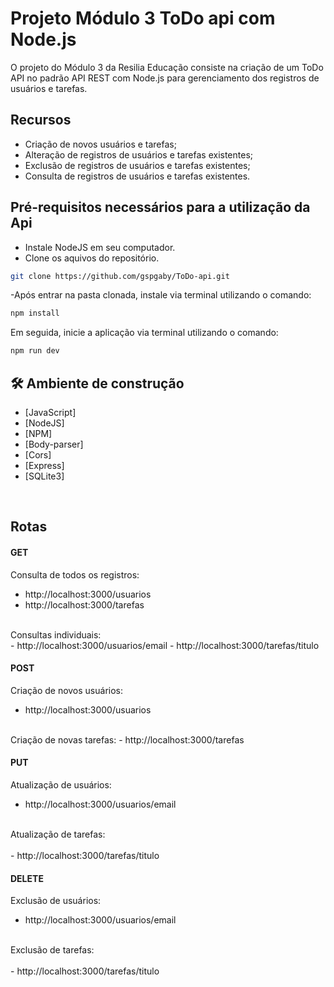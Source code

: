 # Projeto Módulo 3 ToDo api com Node.js

O projeto do Módulo 3 da Resilia Educação consiste na criação de um ToDo API no padrão API REST com Node.js para gerenciamento dos registros de usuários e tarefas.

## Recursos

- Criação de novos usuários e tarefas;
- Alteração de registros de usuários e tarefas existentes;
- Exclusão de registros de usuários e tarefas existentes;
- Consulta de registros de usuários e tarefas existentes.

## Pré-requisitos necessários para a utilização da Api

- Instale NodeJS em seu computador.
- Clone os aquivos do repositório.
```sh
git clone https://github.com/gspgaby/ToDo-api.git
```
-Após entrar na pasta clonada, instale via terminal utilizando o comando:
```sh
npm install 
```
Em seguida, inicie a aplicação via terminal utilizando o comando:
```sh
npm run dev 
```

## 🛠️ Ambiente de construção

* [JavaScript]
* [NodeJS]
* [NPM]
* [Body-parser]
* [Cors] 
* [Express] 
* [SQLite3]
<br>

## Rotas

#### GET
Consulta de todos os registros:
<br>
- http://localhost:3000/usuarios
- http://localhost:3000/tarefas 
<br>
Consultas individuais:
<br>
- http://localhost:3000/usuarios/email
- http://localhost:3000/tarefas/titulo

#### POST
Criação de novos usuários:
<br>
- http://localhost:3000/usuarios 
<br>
Criação de novas tarefas:
- http://localhost:3000/tarefas 

#### PUT
Atualização de usuários:
<br>
- http://localhost:3000/usuarios/email 
<br>
Atualização de tarefas:
<br><br>
- http://localhost:3000/tarefas/titulo

#### DELETE
Exclusão de usuários:
<br>
- http://localhost:3000/usuarios/email
<br>
Exclusão de tarefas:
<br><br>
- http://localhost:3000/tarefas/titulo
